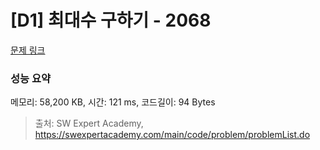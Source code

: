 # [D1] 최대수 구하기 - 2068 

[문제 링크](https://swexpertacademy.com/main/code/problem/problemDetail.do?contestProbId=AV5QQhbqA4QDFAUq) 

### 성능 요약

메모리: 58,200 KB, 시간: 121 ms, 코드길이: 94 Bytes



> 출처: SW Expert Academy, https://swexpertacademy.com/main/code/problem/problemList.do
